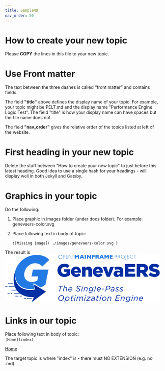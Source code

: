 ```yaml
---
title: SampleMD
nav_order: 50
---
```

# How to create your new topic
Please **COPY** the lines in this file to your new topic.  

# Use Front matter
The text between the three dashes is called “front matter” and contains fields.

The field **"title"** above defines the display name of your topic.
For example, your topic might be PELT.md and the display name "Performance Engine Logic Test". 
The field "title" is how your display name can have spaces but the file name does not.

The field **"nav_order"** gives the relative order of the topics listed at left of the website.

# First heading in your new topic
Delete the stuff between "How to create your new topic" to just before this latest heading.  Good idea to use a single hash for your headings - will display well in both Jekyll and Gatsby.

# Graphics in your topic

Do the following:

1.  Place graphic in images folder (under docs folder). For example: genevaers-color.svg
1.  Place following text in body of topic: 

    ````````  
    ![Missing image]( ./images/genevaers-color.svg )
    ````````

The result is ![Missing image]( ./images/genevaers-color.svg )
  
# Links in our topic

Place following text in body of topic:  
    ````
        [Home](index)
    ````

[Home](index)

The target topic is where "index" is - there must NO EXTENSION (e.g. no .md).

